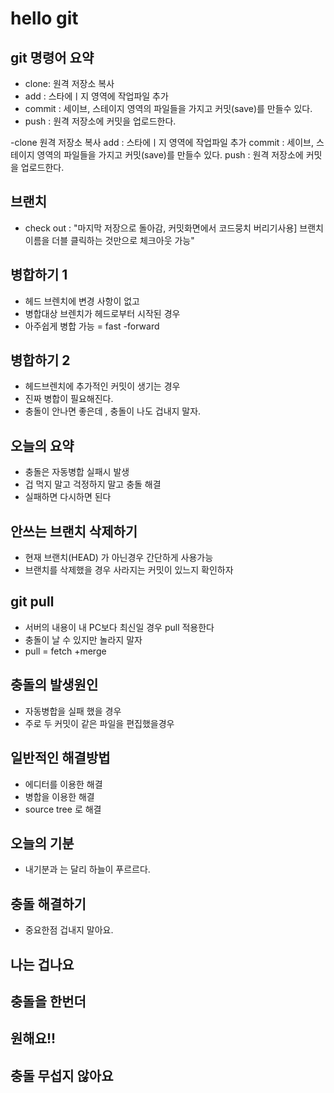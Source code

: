 # hello git

## git 명령어 요약

- clone:  원격 저장소 복사
- add :  스타에ㅣ지 영역에 작업파일 추가
- commit : 세이브, 스테이지 영역의 파일들을 가지고 커밋(save)를 만들수 있다.
- push : 원격 저장소에 커밋을 업로드한다.


-clone  원격 저장소 복사
add :  스타에ㅣ지 영역에 작업파일 추가
commit : 세이브, 스테이지 영역의 파일들을 가지고 커밋(save)를 만들수 있다.
push : 원격 저장소에 커밋을 업로드한다.



## 브랜치 
- check out : "마지막 저장으로 돌아감,  커밋화면에서 코드뭉치 버리기사용] 브랜치 이름을 더블 클릭하는 것만으로 체크아웃 가능"

## 병합하기 1
- 헤드 브렌치에 변경 사항이 없고
- 병합대상 브렌치가 헤드로부터 시작된 경우 
- 아주쉽게 병합 가능 =  fast -forward

## 병합하기 2
- 헤드브렌치에 추가적인 커밋이 생기는 경우
- 진짜 병합이 필요해진다.
- 충돌이 안나면 좋은데 , 충돌이 나도 겁내지 말자.

## 오늘의 요약
- 충돌은 자동병합 실패시 발생
- 겁 먹지 말고 걱정하지 말고 충돌 해결
- 실패하면 다시하면 된다

## 안쓰는 브랜치 삭제하기
- 현재 브랜치(HEAD) 가 아닌경우 간단하게 사용가능
- 브랜치를 삭제했을 경우 사라지는 커밋이 있느지 확인하자

## git pull
- 서버의 내용이 내 PC보다 최신일 경우 pull 적용한다
- 충돌이 날 수 있지만 놀라지 말자
- pull = fetch +merge

## 충돌의 발생원인
- 자동병합을 실패 했을 경우
- 주로 두 커밋이 같은 파일을 편집했을경우

## 일반적인 해결방법
- 에디터를 이용한 해결
- 병합을 이용한 해결
- source tree 로 해결


## 오늘의 기분
- 내기분과 는 달리 하늘이 푸르르다.

## 충돌 해결하기
- 중요한점 겁내지 말아요.



## 나는 겁나요

## 충돌을 한번더


## 원해요!!

## 충돌 무섭지 않아요



